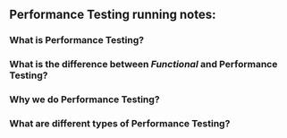 ## Performance Testing running notes:

### What is Performance Testing?

### What is the difference between *Functional* and Performance Testing?

### Why we do Performance Testing?

### What are different types of Performance Testing?

